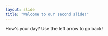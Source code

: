 ```yaml
---
layout: slide
title: "Welcome to our second slide!"
---
```

How's your day?
Use the left arrow to go back!
